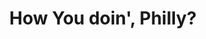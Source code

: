 ---
pid: ls216
title: How You doin', Philly?
location_transcription: MSB/Thomas Paine Plaza
coordinates: "[-75.163554019898, 39.953740028013]"
zipcode: '19129'
gen_neighborhood: Northwest Philadelphia
neighborhood: East Falls
outside_phl: 
age: '25'
age_range: 20-29
instagram: 
image_file_name: ls_216.jpg
proposal_transcription: A display with a live-stream of different metrics about Philly
  (e.g. income, population, water use, etc.) People can also search/compare past data
  points with a terminal.
topic: Environment,Technology
topic_summary: 0, 0, 0, 0
type: Interactive,Digital Project
keywords_other: live-stream, search
credit: Yannick
image_labels: 
twitter: 
facebook: 
permalink: "/monuments/ls216/"
layout: item-page
---